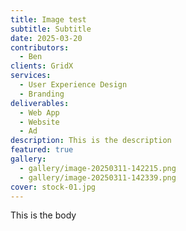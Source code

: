 ```yaml
---
title: Image test
subtitle: Subtitle
date: 2025-03-20
contributors:
  - Ben
clients: GridX
services:
  - User Experience Design
  - Branding
deliverables:
  - Web App
  - Website
  - Ad
description: This is the description
featured: true
gallery:
  - gallery/image-20250311-142215.png
  - gallery/image-20250311-142339.png
cover: stock-01.jpg
---
```

This is the body
